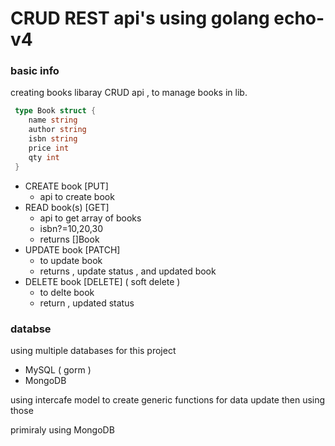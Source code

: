 # CRUD REST api's using golang echo-v4


### basic info

creating books libaray CRUD api , to manage books in lib.

```go
 type Book struct {
    name string
    author string
    isbn string
    price int
    qty int
 }
```

- CREATE book [PUT]
    - api to create book
- READ book(s) [GET]
    - api to get array of books
    - isbn?=10,20,30
    - returns []Book
- UPDATE book [PATCH]
    - to update book
    - returns , update status , and updated book
- DELETE book [DELETE] ( soft delete )
    - to delte book
    - return , updated status

### databse

using multiple databases for this project 

- MySQL ( gorm )
- MongoDB

using intercafe model to create generic functions for data update
then using those

primiraly using MongoDB

